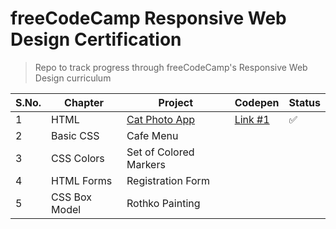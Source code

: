 # freeCodeCamp Responsive Web Design Certification
> Repo to track progress through freeCodeCamp's Responsive Web Design curriculum

|S.No.|Chapter|Project|Codepen|Status|
|-----|-------|-------|------|-------|
|1| HTML| [Cat Photo App](https://github.com/balapriyac/fCC-responsive-web-design/blob/main/1-cat-photo-app.html)|[Link #1](https://codepen.io/balapriya/pen/poareNM)|✅|
|2|Basic CSS|Cafe Menu|||
|3|CSS Colors|Set of Colored Markers||
|4|HTML Forms|Registration Form||
|5|CSS Box Model|Rothko Painting||
